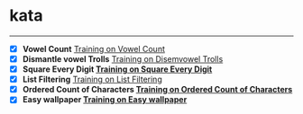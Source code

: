# kata
 
---
- [x]  **Vowel Count** [Training on Vowel Count](https://www.codewars.com/kata/54ff3102c1bad923760001f3/train/csharp)
- [x]  **Dismantle vowel Trolls** [Training on Disemvowel Trolls](https://www.codewars.com/kata/52fba66badcd10859f00097e/train/csharp)
- [x]  **Square Every Digit [Training on Square Every Digit](https://www.codewars.com/kata/546e2562b03326a88e000020/train/csharp)**
- [x]  **List Filtering** [Training on List Filtering](https://www.codewars.com/kata/53dbd5315a3c69eed20002dd/train/csharp)
- [x]  **Ordered Count of Characters [Training on Ordered Count of Characters](https://www.codewars.com/kata/57a6633153ba33189e000074/train/csharp)**
- [x]  **Easy wallpaper [Training on Easy wallpaper](https://www.codewars.com/kata/567501aec64b81e252000003/train/csharp)**
